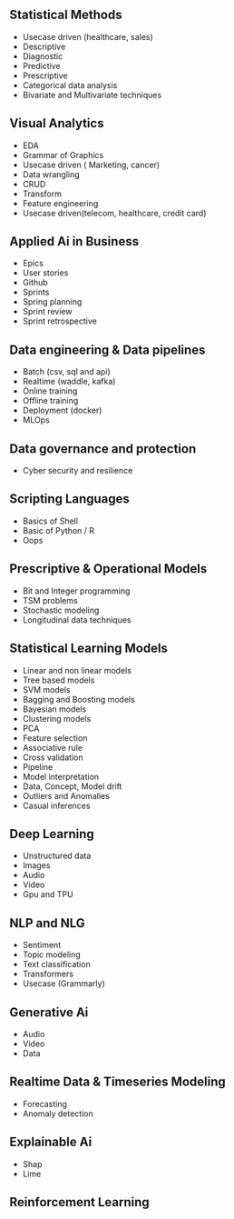 ## Statistical Methods
- Usecase driven (healthcare, sales)
- Descriptive
- Diagnostic
- Predictive
- Prescriptive
- Categorical data analysis
- Bivariate and Multivariate techniques

## Visual Analytics
- EDA
- Grammar of Graphics
- Usecase driven ( Marketing, cancer)
- Data wrangling 
- CRUD
- Transform
- Feature engineering
- Usecase driven(telecom, healthcare, credit card)

## Applied Ai in Business
- Epics
- User stories
- Github
- Sprints
- Spring planning
- Sprint review
- Sprint retrospective

## Data engineering & Data pipelines
- Batch (csv, sql and api)
- Realtime (waddle, kafka)
- Online training
- Offline training
- Deployment (docker)
- MLOps
## Data governance and protection
- Cyber security and resilience

## Scripting Languages
- Basics of Shell
- Basic of Python / R
- Oops 

## Prescriptive & Operational Models
- Bit and Integer programming
- TSM problems
- Stochastic modeling
- Longitudinal data techniques

## Statistical Learning Models
- Linear and non linear models
- Tree based models
- SVM models
- Bagging and Boosting models
- Bayesian models
- Clustering models
- PCA
- Feature selection
- Associative rule
- Cross validation
- Pipeline
- Model interpretation
- Data, Concept, Model drift
- Outliers and Anomalies
- Casual inferences

## Deep Learning
- Unstructured data
- Images
- Audio
- Video
- Gpu and TPU

## NLP and NLG
- Sentiment
- Topic modeling 
- Text classification
- Transformers
- Usecase (Grammarly)

## Generative Ai
- Audio
- Video
- Data
## Realtime Data & Timeseries Modeling
- Forecasting
- Anomaly detection
## Explainable Ai
- Shap
- Lime
## Reinforcement Learning